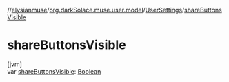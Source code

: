 //[elysianmuse](../../../index.md)/[org.darkSolace.muse.user.model](../index.md)/[UserSettings](index.md)/[shareButtonsVisible](share-buttons-visible.md)

# shareButtonsVisible

[jvm]\
var [shareButtonsVisible](share-buttons-visible.md): [Boolean](https://kotlinlang.org/api/latest/jvm/stdlib/kotlin/-boolean/index.html)
